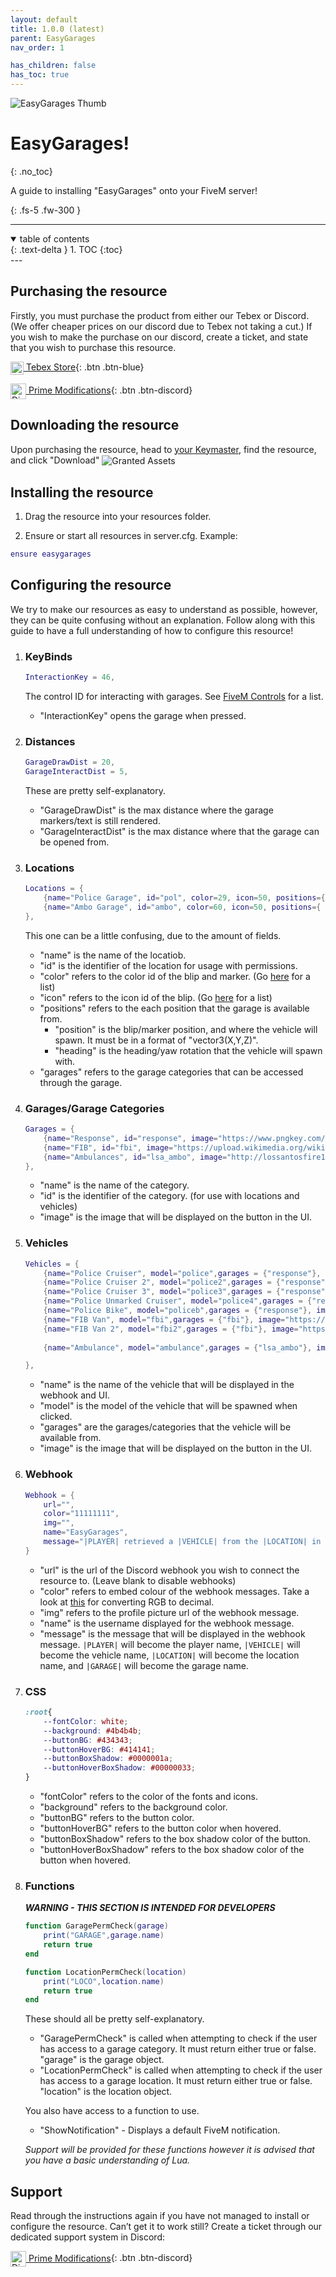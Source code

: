 ```yaml
---
layout: default
title: 1.0.0 (latest)
parent: EasyGarages
nav_order: 1

has_children: false
has_toc: true
---
```

<img class='cover-img' src='../../../assets/img/packages/easygarages-thumb.png' alt='EasyGarages Thumb' draggable='false'>



# EasyGarages!
{: .no_toc}

A guide to installing "EasyGarages" onto your FiveM server!

{: .fs-5 .fw-300 }

---
<details open markdown="block">
<summary>
table of contents
</summary>
{: .text-delta }
1. TOC
{:toc}
</details>
---

## Purchasing the resource

Firstly, you must purchase the product from either our Tebex or Discord. (We offer cheaper prices on our discord due to Tebex not taking a cut.)
If you wish to make the purchase on our discord, create a ticket, and state that you wish to purchase this resource.

[<img class='cover-img' width="21px" style="vertical-align: middle;" src='../../../assets/img/icons/prime.png' alt='Tebex' draggable='false'> Tebex Store](https://store.prime-modifications.tk/){: .btn .btn-blue}

[<img class='cover-img' width="25px" style="vertical-align: middle;" src='../../../assets/img/icons/discord.png' alt='Discord' draggable='false'> Prime Modifications](https://dc.prime-modifications.tk){: .btn .btn-discord}

## Downloading the resource

Upon purchasing the resource, head to [your Keymaster,](https://keymaster.fivem.net/asset-grants) find the resource, and click "Download"
<img class='cover-img' style="vertical-align: middle;" src='../../../assets/img/screenshots/granted_assets.png' alt='Granted Assets' draggable='false'>

## Installing the resource

1. Drag the resource into your resources folder.

2. Ensure or start all resources in server.cfg. Example:
```lua
ensure easygarages
```

## Configuring the resource

We try to make our resources as easy to understand as possible, however, they can be quite confusing without an explanation. Follow along with this guide to have a full understanding of how to configure this resource!


1. ### KeyBinds
    ```lua
    InteractionKey = 46,
    ```
    The control ID for interacting with garages. See [FiveM Controls](https://docs.fivem.net/docs/game-references/controls/) for a list.
    * "InteractionKey" opens the garage when pressed.

2. ### Distances
    ```lua
    GarageDrawDist = 20,
    GarageInteractDist = 5,
    ```
    These are pretty self-explanatory.
    * "GarageDrawDist" is the max distance where the garage markers/text is still rendered.
    * "GarageInteractDist" is the max distance where that the garage can be opened from.

3. ### Locations
    ```lua
    Locations = {
        {name="Police Garage", id="pol", color=29, icon=50, positions={ {position = vector3(442,-1021.78,28.54), heading = 90}, {position= vector3(532,-26,70.63), heading = 210} }, garages= {"response","fbi"}},
        {name="Ambo Garage", id="ambo", color=60, icon=50, positions={ {position = vector3(290,-591,43.19), heading = 340} }, garages= {"lsa_ambo"}}
    },
    ```
    This one can be a little confusing, due to the amount of fields.
    * "name" is the name of the locatiob.
    * "id" is the identifier of the location for usage with permissions.
    * "color" refers to the color id of the blip and marker. (Go [here](https://docs.fivem.net/docs/game-references/blips/#blip-colors/) for a list)
    * "icon" refers to the icon id of the blip. (Go [here](https://docs.fivem.net/docs/game-references/blips/) for a list)
    * "positions" refers to the each position that the garage is available from. 
        * "position" is the blip/marker position, and where the vehicle will spawn. It must be in a format of "vector3(X,Y,Z)".
        * "heading" is the heading/yaw rotation that the vehicle will spawn with.
    * "garages" refers to the garage categories that can be accessed through the garage.
    
4. ### Garages/Garage Categories
    ```lua
    Garages = {
        {name="Response", id="response", image="https://www.pngkey.com/png/full/912-9123331_gta-gtav-grandtheftautov-police-cop-cops-policedepartment-president.png"},
        {name="FIB", id="fbi", image="https://upload.wikimedia.org/wikipedia/commons/thumb/d/da/Seal_of_the_Federal_Bureau_of_Investigation.svg/800px-Seal_of_the_Federal_Bureau_of_Investigation.svg.png"},
        {name="Ambulances", id="lsa_ambo", image="http://lossantosfire1.weebly.com/uploads/1/1/8/3/118376042/p500_orig.png"},
    },
    ```
    * "name" is the name of the category.
    * "id" is the identifier of the category. (for use with locations and vehicles)
    * "image" is the image that will be displayed on the button in the UI.


5. ### Vehicles
    ```lua
    Vehicles = {
        {name="Police Cruiser", model="police",garages = {"response"}, image="https://static.wikia.nocookie.net/gtawiki/images/b/bd/PoliceCruiser-GTAV-front.png/"},
        {name="Police Cruiser 2", model="police2",garages = {"response"}, image="https://static.wikia.nocookie.net/gtawiki/images/b/b1/PoliceCruiser2-GTAV-front.png/"},
        {name="Police Cruiser 3", model="police3",garages = {"response"}, image="https://static.wikia.nocookie.net/gtawiki/images/6/6b/PoliceCruiser3-GTAV-front.png/"},
        {name="Police Unmarked Cruiser", model="police4",garages = {"response"}, image="https://static.wikia.nocookie.net/gtawiki/images/7/7b/UnmarkedCruiser-GTAV-front.png/"},
        {name="Police Bike", model="policeb",garages = {"response"}, image="https://static.wikia.nocookie.net/gtawiki/images/7/70/PoliceBike-GTAV-front.png/"},
        {name="FIB Van", model="fbi",garages = {"fbi"}, image="https://i.ytimg.com/vi/Xyx37H3v4Ak/maxresdefault.jpg"},
        {name="FIB Van 2", model="fbi2",garages = {"fbi"}, image="https://i.ytimg.com/vi/Xyx37H3v4Ak/maxresdefault.jpg"},
        
        {name="Ambulance", model="ambulance",garages = {"lsa_ambo"}, image="https://i.guim.co.uk/img/media/e44ebc954ac83a0cd28c664625344ee9fd27954e/0_133_4000_2401/master/4000.jpg?width=1200&height=1200&quality=85&auto=format&fit=crop&s=b767b0545eac273b043c4bed28209d4a"}

    },
    ```
    * "name" is the name of the vehicle that will be displayed in the webhook and UI.
    * "model" is the model of the vehicle that will be spawned when clicked.
    * "garages" are the garages/categories that the vehicle will be available from. 
    * "image" is the image that will be displayed on the button in the UI.


6. ### Webhook
    ```lua
    Webhook = {
        url="",
        color="11111111",
        img="",
        name="EasyGarages",
        message="|PLAYER| retrieved a |VEHICLE| from the |LOCATION| in the |GARAGE| garage!"
    }
    ```

    * "url" is the url of the Discord webhook you wish to connect the resource to. (Leave blank to disable webhooks)
    * "color" refers to embed colour of the webhook messages. Take a look at [this](https://www.checkyourmath.com/convert/color/rgb_decimal.php) for converting RGB to decimal.
    * "img" refers to the profile picture url of the webhook message.
    * "name" is the username displayed for the webhook message.
    * "message" is the message that will be displayed in the webhook message. `|PLAYER|` will become the player name, `|VEHICLE|` will become the vehicle name, `|LOCATION|` will become the location name, and `|GARAGE|` will become the garage name.
    
7. ### CSS
    ```css
    :root{
        --fontColor: white;
        --background: #4b4b4b;
        --buttonBG: #434343;
        --buttonHoverBG: #414141;
        --buttonBoxShadow: #0000001a;
        --buttonHoverBoxShadow: #00000033;
    }
    ```

    * "fontColor" refers to the color of the fonts and icons.
    * "background" refers to the background color.
    * "buttonBG" refers to the button color.
    * "buttonHoverBG" refers to the button color when hovered.
    * "buttonBoxShadow" refers to the box shadow color of the button.
    * "buttonHoverBoxShadow" refers to the box shadow color of the button when hovered.
9. ### Functions
    ***WARNING - THIS SECTION IS INTENDED FOR DEVELOPERS***
    ```lua
    function GaragePermCheck(garage)
        print("GARAGE",garage.name)
        return true
    end

    function LocationPermCheck(location)
        print("LOCO",location.name)
        return true
    end

    ```
    These should all be pretty self-explanatory.
    * "GaragePermCheck" is called when attempting to check if the user has access to a garage category. It must return either true or false. "garage" is the garage object.
    * "LocationPermCheck" is called when attempting to check if the user has access to a garage location. It must return either true or false. "location" is the location object.

    You also have access to a function to use.
    * "ShowNotification" - Displays a default FiveM notification.

    *Support will be provided for these functions however it is advised that you have a basic understanding of Lua.*
## Support

Read through the instructions again if you have not managed to install or configure the resource. Can’t get it to work still? Create a ticket through our dedicated support system in Discord:

[<img class='cover-img' width="25px" style="vertical-align: middle;" src='../../../assets/img/icons/discord.png' alt='Discord' draggable='false'> Prime Modifications](https://dc.prime-modifications.tk){: .btn .btn-discord}